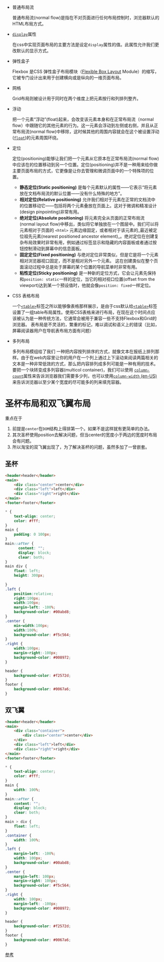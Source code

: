 -   普通布局流

	普通布局流(normal flow)是指在不对页面进行任何布局控制时，浏览器默认的HTML布局方式。
	
-   [`display`](https://developer.mozilla.org/zh-CN/docs/Web/CSS/display)属性

	在css中实现页面布局的主要方法是设定`display`属性的值。此属性允许我们更改默认的显示方式。

-   弹性盒子

	Flexbox 是CSS 弹性盒子布局模块（[Flexible Box Layout](https://developer.mozilla.org/zh-CN/docs/Web/CSS/CSS_Flexible_Box_Layout) Module）的缩写，它被专门设计出来用于创建横向或是纵向的一维页面布局。

-   网格

	Grid布局则被设计用于同时在两个维度上把元素按行和列排列整齐。

-   浮动

	把一个元素“浮动”(float)起来，会改变该元素本身和在正常布局流（normal flow）中跟随它的其他元素的行为。这一元素会浮动到左侧或右侧，并且从正常布局流(normal flow)中移除，这时候其他的周围内容就会在这个被设置浮动([`float`](https://developer.mozilla.org/zh-CN/docs/Web/CSS/float))的元素周围环绕。

-   定位

	定位(positioning)能够让我们把一个元素从它原本在正常布局流(normal flow)中应该在的位置移动到另一个位置。定位(positioning)并不是一种用来给你做主要页面布局的方式，它更像是让你去管理和微调页面中的一个特殊项的位置。

	- **静态定位(Static positioning)** 是每个元素默认的属性——它表示“将元素放在文档布局流的默认位置——没有什么特殊的地方”。
	- **相对定位(Relative positioning)** 允许我们相对于元素在正常的文档流中的位置移动它——包括将两个元素叠放在页面上。这对于微调和精准设计(design pinpointing)非常有用。
	- **绝对定位(Absolute positioning)** 将元素完全从页面的正常布局流(normal layout flow)中移出，类似将它单独放在一个图层中。我们可以将元素相对于页面的 `<html>` 元素边缘固定，或者相对于该元素的_最近被定位祖先元素(nearest positioned ancestor element)_。绝对定位在创建复杂布局效果时非常有用，例如通过标签显示和隐藏的内容面板或者通过按钮控制滑动到屏幕中的信息面板。
	- **固定定位(Fixed positioning)** 与绝对定位非常类似，但是它是将一个元素相对浏览器视口固定，而不是相对另外一个元素。 这在创建类似在整个页面滚动过程中总是处于屏幕的某个位置的导航菜单时非常有用。
	- **粘性定位(Sticky positioning)** 是一种新的定位方式，它会让元素先保持和`position: static`一样的定位，当它的相对视口位置(offset from the viewport)达到某一个预设值时，他就会像`position: fixed`一样定位。

-   CSS 表格布局

	一个[`<table>`](https://developer.mozilla.org/zh-CN/docs/Web/HTML/Element/table)标签之所以能够像表格那样展示，是由于css默认给[`<table>`](https://developer.mozilla.org/zh-CN/docs/Web/HTML/Element/table)标签设置了一组table布局属性。使用CSS表格来进行布局，在现在这个时间点应该被认为是一种传统方法，它通常会被用于兼容一些不支持Flexbox和Grid的浏览器。
	表布局是不灵活的，繁重的标记，难以调试和语义上的错误（比如，屏幕阅读器用户在导航表布局方面有问题）

-   多列布局

	多列布局模组给了我们 一种把内容按列排序的方式，就像文本在报纸上排列那样。由于在web内容里让你的用户在一个列上通过上下滚动来阅读两篇相关的文本是一种非常低效的方式，那么把内容排列成多列可能是一种有用的技术。
	要把一个块转变成多列容器(multicol container)，我们可以使用 [`column-count`](https://developer.mozilla.org/zh-CN/docs/Web/CSS/column-count)属性来告诉浏览器我们需要多少列，也可以使用[`column-width` (en-US)](https://developer.mozilla.org/en-US/docs/Web/CSS/column-width "Currently only available in English (US)")来告诉浏览器以至少某个宽度的尽可能多的列来填充容器。


# 圣杯布局和双飞翼布局
重点在于
1. 前提是`center`在`DOM`结构上得排第一个。如果不是这样就有更简单的办法。
2. 其次圣杯使用position去解决问题，但当center的宽度小于两边的宽度时布局会有问题。
3. 所以淘宝的双飞翼出现了，为了解决圣杯的问题，虽然多加了一曾嵌套。
## 圣杯
```html
<header>header</header>
<main>
	<div class="center">center</div>
	<div class="left">left</div>
	<div class="right">right</div>
</main>
<footer>footer</footer>
```
```css
* {
	text-align: center;
	color: #fff;
}
main {
	padding: 0 100px;
}
main::after {
      content: "";
      display: block;
      clear: both;
}
main div {
	float: left;
	height: 300px;
	
}
.left {	
	position:relative;
	right:100px;
	width:100px;
	margin-left: -100%;
	background-color: #00abd8;
}
.center {
	min-width:100px;
	width:100%;
	background-color: #f5c564;
}
.right {	
	width:100px;
	margin-right:-100px;
	background-color: #008972;
}

header {
	background-color: #f2572d;
}
footer {
	background-color: #0067a6;
}

```

## 双飞翼
```html
<header>header</header>
<main>
	<div class="container">
		<div class="center">center</div>
	</div>
	<div class="left">left</div>
	<div class="right">right</div>
</main>
<footer>footer</footer>
```
```css
* {
	text-align: center;
	color: #fff;
}
main {
	width: 100%;
}
main::after {
	content: "";
	display: block;
	clear: both;
}
main > div {
	float: left;
}
.container {
	width: 100%;
}
.left {
	margin-left: -100%;
	width: 100px;
	background-color: #00abd8;
}
.center {
	margin-left: 100px;
	margin-right: 100px;
	background-color: #f5c564;
}
.right {
	width: 100px;
	margin-left: -100px;
	background-color: #008972;
}

header {
	background-color: #f2572d;
}
footer {
	background-color: #0067a6;
}

```

[参考](https://github.com/zwwill/blog/issues/11)